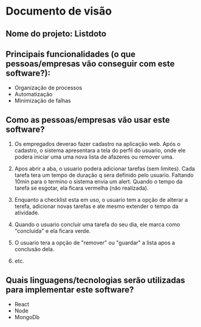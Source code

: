 # Documento de visão

## Nome do projeto: Listdoto

## Principais funcionalidades (o que pessoas/empresas vão conseguir com este software?):

* Organização de processos
* Automatização
* Minimização de falhas

## Como as pessoas/empresas vão usar este software?

1. Os empregados deverao fazer cadastro na aplicação web. Após o cadastro, o sistema apresentara a tela do perfil do usuario, onde ele podera iniciar uma uma  nova lista de afazeres ou remover uma.
1. Apos abrir a aba, o usuario podera adicionar tarefas (sem limites). Cada tarefa tera um tempo de duração q sera definido pelo usuario. Faltando 10min para o termino o sistema envia um alert. Quando o tempo da tarefa se esgotar, ela ficara vermelha (não realizada).
1. Enquanto a checklist esta em uso, o usuario tem a opção de alterar a terefa, adicionar novas tarefas e ate mesmo extender o tempo da atividade.
1. Quando o usuario concluir uma tarefa do seu dia, ele marca como "concluida" e ela ficara verde.
1. O usuario tera a opção de "remover" ou "guardar" a lista apos a conclusão dela.

1. etc.

## Quais linguagens/tecnologias serão utilizadas para implementar este software?

* React
* Node
* MongoDb
